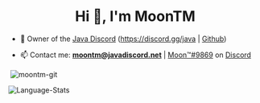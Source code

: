 <h1 align="center">Hi 👋, I'm MoonTM</h1>

- 📝 Owner of the [Java Discord](https://javadiscord.net) (https://discord.gg/java | [Github](https://github.com/Java-Discord))

- 📫 Contact me: **moontm@javadiscord.net** | [Moon™#9869](https://discordapp.com/users/299555811804315648) on [Discord](https://discord.com)

<p>&nbsp;<img align="center" src="https://github-readme-stats.vercel.app/api?username=moontm-git&show_icons=true&theme=dark&hide_border=true&locale=en" alt="moontm-git" /></p>

<p><img align="center" src="https://github.com/MoonTM-GIT/github-stats/blob/master/generated/languages.svg" alt="Language-Stats" /></p>
